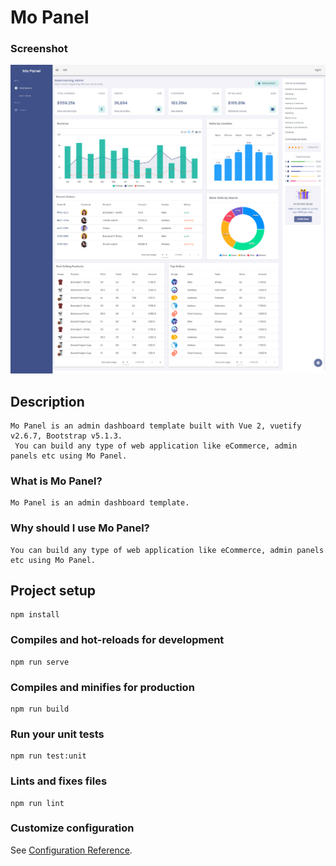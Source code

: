 # Mo Panel

### Screenshot
![Mo Panel screenshot](src/assets/images/screenshots/mo-panel.png)

## Description
```
Mo Panel is an admin dashboard template built with Vue 2, vuetify v2.6.7, Bootstrap v5.1.3.
 You can build any type of web application like eCommerce, admin panels etc using Mo Panel.
```

### What is Mo Panel?
```
Mo Panel is an admin dashboard template.
```

### Why should I use Mo Panel?
```
You can build any type of web application like eCommerce, admin panels etc using Mo Panel.
```

## Project setup
```
npm install
```

### Compiles and hot-reloads for development
```
npm run serve
```

### Compiles and minifies for production
```
npm run build
```

### Run your unit tests
```
npm run test:unit
```

### Lints and fixes files
```
npm run lint
```

### Customize configuration
See [Configuration Reference](https://cli.vuejs.org/config/).
